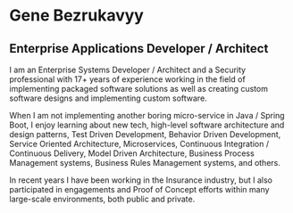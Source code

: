 # Gene Bezrukavyy
## Enterprise Applications Developer / Architect

I am an Enterprise Systems Developer / Architect and a Security professional with 17+ years of experience working in the field of implementing packaged software solutions as well as creating custom software designs and implementing custom software. 

When I am not implementing another boring micro-service in Java / Spring Boot, I enjoy learning about new tech, high-level software architecture and design patterns, Test Driven Development, Behavior Driven Development, Service Oriented Architecture, Microservices, Continuous Integration / Continuous Delivery, Model Driven Architecture, Business Process Management systems, Business Rules Management systems, and others.

In recent years I have been working in the Insurance industry, but I also participated in engagements and Proof of Concept efforts within many large-scale environments, both public and private.
